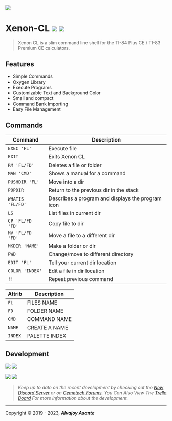![](https://i.imgur.com/rzbh2LC.png)

# Xenon-CL ![](https://img.shields.io/badge/Release-BETA-green) ![](https://img.shields.io/github/issues/Overload02/Xenon-CL)

> Xenon CL is a slim command line shell for the TI-84 Plus CE / TI-83 Premium CE calculators.

## Features

- Simple Commands
- Oxygen Library
- Execute Programs
- Customizable Text and Background Color
- Small and compact
- Command Bank Importing
- Easy File Management

## Commands
|Command|Description|
|---    |---        |
|`EXEC 'FL' `  |Execute file|
|`EXIT`   |Exits Xenon CL|
|`RM 'FL/FD'`     |Deletes a file or folder|
|`MAN 'CMD'`    |Shows a manual for a command|
|`PUSHDIR 'FL'`|Move into a dir|
|`POPDIR` |Return to the previous dir in the stack|
|`WHATIS 'FL/FD'` |Describes a program and displays the program icon|
|`LS`     |List files in current dir|
|`CP 'FL/FD 'FD'`     |Copy file to dir|
|`MV 'FL/FD 'FD'`     |Move a file to a different dir|
|`MKDIR 'NAME'`  |Make a folder or dir|
|`PWD`    |Change/move to different directory|
|`EDIT 'FL'`   |Tell your current dir location|
|`COLOR 'INDEX'` |Edit a file in dir location|
|`!!`     |Repeat previous command|

|Attrib|Description|
|---|---|
|`FL`|FILES NAME|
|`FD`|FOLDER NAME|
|`CMD`|COMMAND NAME|
|`NAME`|CREATE A NAME|
|`INDEX`|PALETTE INDEX|

## Development
![](https://i.imgur.com/hmNuvlA.png) ![](https://i.imgur.com/n8711b2.png)

![](https://i.imgur.com/WeOXaiJ.png) ![](https://i.imgur.com/FThM7Hx.gif)

> *Keep up to date on the recent development by checking out the [New Discord Server](https://discord.gg/xyUZgnD4UJ "New Discord Server") or on [Cemetech Forums](https://www.cemetech.net/forum/viewtopic.php?t=15070 "Cemetech Forums"). You Can Also View The [Trello Board](https://trello.com/b/eYALDr4Q/xenon-development-c "Trello Board") For more information about the development.*


------------


 Copyright &copy; 2019 - 2023, ***Alvajoy Asante***
